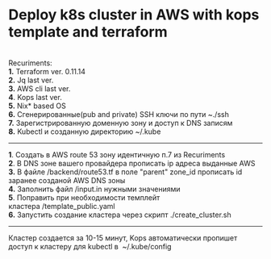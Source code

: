 <h1>Deploy k8s cluster in AWS with kops template and terraform</h1>
<p><br />Recuriments:<br /><strong>1.</strong> Terraform ver. 0.11.14 <br /><strong>2.</strong> Jq last ver.<br /><strong>3.</strong> AWS сli last ver.<br /><strong>4</strong>. Kops last ver.<br /><strong>5.</strong> Nix* based OS<br /><strong>6.</strong> Сгенерированные(pub and private) SSH ключи по пути ~./ssh<br /><strong>7.</strong> Зарегистрированную доменную зону и доступ к DNS записям<br /><strong>8.</strong> Kubectl и созданную директорию&nbsp;~/.kube</p>
<hr />
<p><strong>1</strong>. Создать в AWS route 53 зону идентичную п.7 из Recuriments<br /><strong>2</strong>. В DNS зоне вашего провайдера прописать ip адреса выданные AWS<br /><span><b>3.</b> В файле /backend/route53.tf в поле "parent" zone_id прописать id заранее созданой AWS DNS зоны</span><br /><span><b>4.</b> Заполнить файл /input.in нужными значениями</span><span><br /><strong>5</strong>. Поправить при необходимости темплейт кластера&nbsp;/template_public.yaml</span><br /><span><b>6.</b> Запустить создание кластера через скрипт ./create_cluster.sh</span></p>
<hr />
<p>Кластер создается за 10-15 минут, Kops автоматически пропишет доступ к кластеру для kubectl в&nbsp;&nbsp;~/.kube/config</p>

